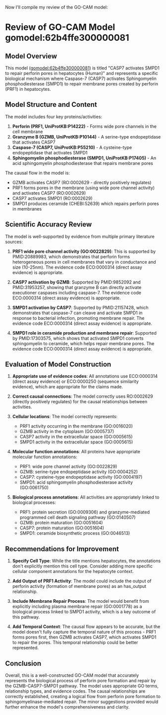 Now I'll compile my review of the GO-CAM model:

# Review of GO-CAM Model gomodel:62b4ffe300000081

## Model Overview

This model ([gomodel:62b4ffe300000081](https://bioregistry.io/go.model:62b4ffe300000081)) is titled "CASP7 activates SMPD1 to repair perforin pores in hepatocytes (Human)" and represents a specific biological mechanism where Caspase-7 (CASP7) activates Sphingomyelin phosphodiesterase (SMPD1) to repair membrane pores created by perforin (PRF1) in hepatocytes.

## Model Structure and Content

The model includes four key proteins/activities:

1. **Perforin (PRF1, UniProtKB:P14222)** - Forms wide pore channels in the cell membrane
2. **Granzyme B (GZMB, UniProtKB:P10144)** - A serine-type endopeptidase that activates CASP7
3. **Caspase-7 (CASP7, UniProtKB:P55210)** - A cysteine-type endopeptidase that activates SMPD1
4. **Sphingomyelin phosphodiesterase (SMPD1, UniProtKB:P17405)** - An acid sphingomyelin phosphodiesterase that repairs membrane pores

The causal flow in the model is:
- GZMB activates CASP7 (RO:0002629 - directly positively regulates)
- PRF1 forms pores in the membrane (using wide pore channel activity) and activates CASP7 (RO:0002629)
- CASP7 activates SMPD1 (RO:0002629)
- SMPD1 produces ceramide (CHEBI:52639) which repairs perforin pores in membranes

## Scientific Accuracy Review

The model is well-supported by evidence from multiple primary literature sources:

1. **PRF1 wide pore channel activity (GO:0022829)**: This is supported by PMID:20889983, which demonstrates that perforin forms heterogeneous pores in cell membranes that vary in conductance and size (10-25nm). The evidence code ECO:0000314 (direct assay evidence) is appropriate.

2. **CASP7 activation by GZMB**: Supported by PMID:9852092 and PMID:31953257, showing that granzyme B can directly activate executioner caspases including caspase-7. The evidence code ECO:0000314 (direct assay evidence) is appropriate.

3. **SMPD1 activation by CASP7**: Supported by PMID:21157428, which demonstrates that caspase-7 can cleave and activate SMPD1 in response to bacterial infection, promoting membrane repair. The evidence code ECO:0000314 (direct assay evidence) is appropriate.

4. **SMPD1 role in ceramide production and membrane repair**: Supported by PMID:17303575, which shows that activated SMPD1 converts sphingomyelin to ceramide, which helps repair membrane pores. The evidence code ECO:0000314 (direct assay evidence) is appropriate.

## Evaluation of Model Construction

1. **Appropriate use of evidence codes**: All annotations use ECO:0000314 (direct assay evidence) or ECO:0000250 (sequence similarity evidence), which are appropriate for the claims made.

2. **Correct causal connections**: The model correctly uses RO:0002629 (directly positively regulates) for the causal relationships between activities.

3. **Cellular locations**: The model correctly represents:
   - PRF1 activity occurring in the membrane (GO:0016020)
   - GZMB activity in the cytoplasm (GO:0005737)
   - CASP7 activity in the extracellular space (GO:0005615)
   - SMPD1 activity in the extracellular space (GO:0005615)

4. **Molecular function annotations**: All proteins have appropriate molecular function annotations:
   - PRF1: wide pore channel activity (GO:0022829)
   - GZMB: serine-type endopeptidase activity (GO:0004252)
   - CASP7: cysteine-type endopeptidase activity (GO:0004197)
   - SMPD1: acid sphingomyelin phosphodiesterase activity (GO:0061750)

5. **Biological process annotations**: All activities are appropriately linked to biological processes:
   - PRF1: protein secretion (GO:0009306) and granzyme-mediated programmed cell death signaling pathway (GO:0140507)
   - GZMB: protein maturation (GO:0051604)
   - CASP7: protein maturation (GO:0051604)
   - SMPD1: ceramide biosynthetic process (GO:0046513)

## Recommendations for Improvement

1. **Specify Cell Type**: While the title mentions hepatocytes, the annotations don't explicitly mention this cell type. Consider adding more specific cellular component annotations for the hepatocyte context.

2. **Add Output of PRF1 Activity**: The model could include the output of perforin activity (formation of membrane pores) as an has_output relationship.

3. **Include Membrane Repair Process**: The model would benefit from explicitly including plasma membrane repair (GO:0001778) as a biological process linked to SMPD1 activity, which is a key outcome of this pathway.

4. **Add Temporal Context**: The causal flow appears to be accurate, but the model doesn't fully capture the temporal nature of this process - PRF1 forms pores first, then GZMB activates CASP7, which activates SMPD1 to repair the pores. This temporal relationship could be better represented.

## Conclusion

Overall, this is a well-constructed GO-CAM model that accurately represents the biological process of perforin pore formation and repair by the GZMB-CASP7-SMPD1 pathway. The model uses appropriate GO terms, relationship types, and evidence codes. The causal relationships are correctly established, creating a logical flow from perforin pore formation to sphingomyelinase-mediated repair. The minor suggestions provided would further enhance the model's comprehensiveness and clarity.